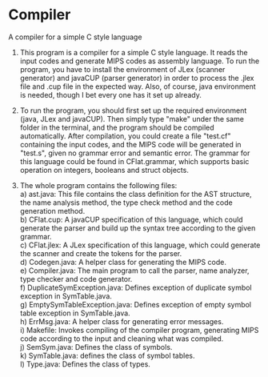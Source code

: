# Compiler
A compiler for a simple C style language

1. This program is a compiler for a simple C style language. It reads the input codes and generate MIPS codes as assembly language. To run the program, you have to install the environment of JLex (scanner generator) and javaCUP (parser generator) in order to process the .jlex file and .cup file in the expected way. Also, of course, java environment is needed, though I bet every one has it set up already. 

2. To run the program, you should first set up the required environment (java, JLex and javaCUP). Then simply type "make" under the same folder in the terminal, and the program should be compiled automatically. After compilation, you could create a file "test.cf" containing the input codes, and the MIPS code will be generated in "test.s", given no grammar error and semantic error. The grammar for this language could be found in CFlat.grammar, which supports basic operation on integers, booleans and struct objects.

3. The whole program contains the following files:<br>
  a) ast.java: This file contains the class definition for the AST structure, the name analysis method, the type 		              check method and the code generation method.<br>
  b) CFlat.cup: A javaCUP specification of this language, which could generate the parser and build up the syntax tree according to the given grammar.<br>
  c) CFlat.jlex: A JLex specification of this language, which could generate the scanner and create the tokens for the parser.<br>
  d) Codegen.java: A helper class for generating the MIPS code.<br>
  e) Compiler.java: The main program to call the parser, name analyzer, type checker and code generator.<br>
  f) DuplicateSymException.java: Defines exception of duplicate symbol exception in SymTable.java.<br>
  g) EmptySymTableException.java: Defines exception of empty symbol table exception in SymTable.java.<br>
  h) ErrMsg.java: A helper class for generating error messages.<br>
  i) Makefile: Invokes compiling of the compiler program, generating MIPS code according to the input and cleaning what was compiled.<br>
  j) SemSym.java: Defines the class of symbols.<br>
  k) SymTable.java: defines the class of symbol tables.<br>
  l) Type.java: Defines the class of types.
